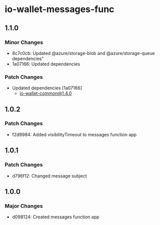 # io-wallet-messages-func

## 1.1.0

### Minor Changes

- 8c7c0cb: Updated @azure/storage-blob and @azure/storage-queue dependencies"
- 1a07166: Updated dependencies

### Patch Changes

- Updated dependencies [1a07166]
  - io-wallet-common@1.4.0

## 1.0.2

### Patch Changes

- f2d9984: Added visibilityTimeout to messages function app

## 1.0.1

### Patch Changes

- d796f12: Changed message subject

## 1.0.0

### Major Changes

- d098124: Created messages function app
